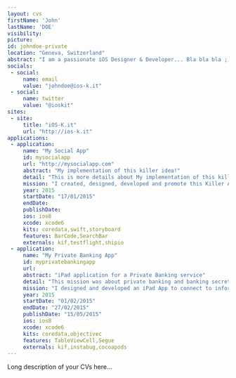 ```yaml
---
layout: cvs
firstName: 'John'
lastName: 'DOE'
visibility:
picture:
id: johndoe-private
location: "Geneva, Switzerland"
abstract: "I am a passionate iOS Designer & Developer... Bla bla bla ;)"
socials:
 - social:
     name: email
     value: "johndoe@ios-k.it"
 - social:
     name: twitter
     value: "@ioskit"
sites:
 - site:
     title: "iOS-K.it"
     url: "http://ios-k.it"
applications:
 - application:
     name: "My Social App"
     id: mysocialapp
     url: "http://mysocialapp.com"
     abstract: "My implementation of this killer idea!"
     detail: "This is more details about My implementation of this killer idea!"
     mission: "I created, designed, developed and promote this Killer App."
     year: 2015
     startDate: "17/01/2015"
     endDate:
     publishDate:
     ios: ios8
     xcode: xcode6
     kits: coredata,swift,storyboard
     features: BarCode,SearchBar
     externals: kif,testflight,shipio
 - application:
     name: "My Private Banking App"
     id: myprivatebankingapp
     url:
     abstract: "iPad application for a Private Banking service"
     detail: "This mission was about private banking and banking secret."
     mission: "I designed and developed an iPad App to connect to information system of the bank."
     year: 2015
     startDate: "01/02/2015"
     endDate: "27/02/2015"
     publishDate: "15/05/2015"
     ios: ios8
     xcode: xcode6
     kits: coredata,objectivec
     features: TableViewCell,Segue
     externals: kif,instabug,cocoapods
---
```


Long description of your CVs here...
